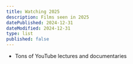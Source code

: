 ```yaml
---
title: Watching 2025
description: Films seen in 2025
datePublished: 2024-12-31
dateModified: 2024-12-31
type: list
published: false
---
```


- Tons of YouTube lectures and documentaries

